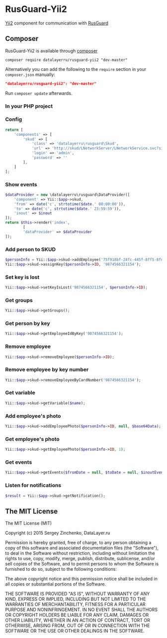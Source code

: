 # RusGuard-Yii2
[Yii2](http://www.yiiframework.com/) component for communication with [RusGuard](http://www.rgsec.ru/)

## Composer

RusGuard-Yii2 is available through [composer](https://getcomposer.org/)

    composer require datalayerru/rusguard-yii2 "dev-master"
  
Alternatively you can add the following to the `require` section in your `composer.json` manually:

```json
"datalayerru/rusguard-yii2": "dev-master"
```

Run `composer update` afterwards.

### In your PHP project
### Config
```php
return [
    'components' => [
        'skud' => [
            'class' => 'datalayerru\rusguard\Skud',
            'url' => 'http://skud/LNetworkServer/LNetworkService.svc?singleWsdl',
            'login' => 'admin',
            'password' => ''
        ],
    ]
];
```

### Show events
```php
$dataProvider = new \datalayerru\rusguard\DataProvider([
    'component' => Yii::$app->skud,
    'from' => date('c', strtotime($date.' 00:00:00')),
    'to' => date('c', strtotime($date.' 23:59:59')),
    'inout' => $inout
]);
return $this->render('index',
        [
        'dataProvider' => $dataProvider
]);
```

### Add person to SKUD
```php
$personInfo = Yii::$app->skud->addEmployee('75f918bf-24fc-445f-8ff5-8fd11e1ad361', 'John', 'Johnov');
Yii::$app->skud->assignKey($personInfo->ID, '9874566321154');
```

### Set key is lost
```php
Yii::$app->skud->setKeyIsLost('9874566321154', $personInfo->ID);
```

### Get groups
```php
Yii::$app->skud->getGroups();
```

### Get person by key
```php
Yii::$app->skud->getEmployeeIdByKey('9874566321154');
```

### Remove employee
```php
Yii::$app->skud->removeEmployee($personInfo->ID);
```

### Remove employee by key number
```php
Yii::$app->skud->removeEmployeeByCardNumber('9874566321154');
```

### Get variable
```php
Yii::$app->skud->getVariable($name);
```

### Add employee's photo
```php
Yii::$app->skud->addEmployeePhoto($personInfo->ID, null, $base64Data);
```

### Get employee's photo
```php
Yii::$app->skud->getEmployeePhoto($personInfo->ID, 1);
```

### Get events
```php
Yii::$app->skud->getEvents($fromDate = null, $toDate = null, $inoutEventType = null, $page = 1, $pageSize = 20)
```

### Listen for notifications
```php
$result = Yii::$app->skud->getNotification();
```

## The MIT License

The MIT License (MIT)

Copyright (c) 2015 Sergey Zinchenko, DataLayer.ru

Permission is hereby granted, free of charge, to any person obtaining a copy
of this software and associated documentation files (the "Software"), to deal
in the Software without restriction, including without limitation the rights
to use, copy, modify, merge, publish, distribute, sublicense, and/or sell
copies of the Software, and to permit persons to whom the Software is
furnished to do so, subject to the following conditions:

The above copyright notice and this permission notice shall be included in all
copies or substantial portions of the Software.

THE SOFTWARE IS PROVIDED "AS IS", WITHOUT WARRANTY OF ANY KIND, EXPRESS OR
IMPLIED, INCLUDING BUT NOT LIMITED TO THE WARRANTIES OF MERCHANTABILITY,
FITNESS FOR A PARTICULAR PURPOSE AND NONINFRINGEMENT. IN NO EVENT SHALL THE
AUTHORS OR COPYRIGHT HOLDERS BE LIABLE FOR ANY CLAIM, DAMAGES OR OTHER
LIABILITY, WHETHER IN AN ACTION OF CONTRACT, TORT OR OTHERWISE, ARISING FROM,
OUT OF OR IN CONNECTION WITH THE SOFTWARE OR THE USE OR OTHER DEALINGS IN THE
SOFTWARE.